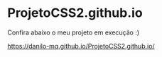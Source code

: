 # ProjetoCSS2.github.io

Confira abaixo o meu projeto em execução :)

https://danilo-mq.github.io/ProjetoCSS2.github.io/
